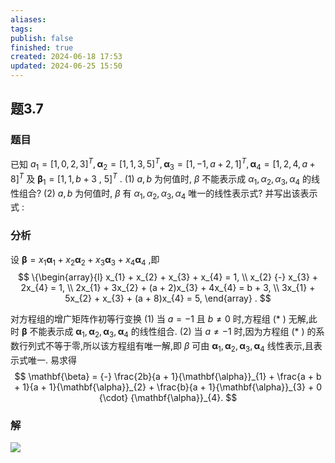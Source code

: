 ```yaml
---
aliases: 
tags: 
publish: false
finished: true
created: 2024-06-18 17:53
updated: 2024-06-25 15:50
---
```

## 题3.7
### 题目
已知 ${a}_{1} = {\lbrack  1,0,2,3\rbrack  }^{T},{\mathbf{\alpha }}_{2} = {\lbrack  1,1,3,5\rbrack  }^{T},{\mathbf{\alpha }}_{3} = {\lbrack  1, - 1,a + 2,1\rbrack  }^{T},{\mathbf{\alpha }}_{4} = {\lbrack  1,2,4,a + 8\rbrack  }^{T}$ 及 ${\mathbf{\beta }}_{1} = \lbrack 1,1,b + 3$ , $5{\rbrack }^{T}$ .
(1) $a,b$ 为何值时, $\beta$ 不能表示成 ${\alpha }_{1},{\alpha }_{2},{\alpha }_{3},{\alpha }_{4}$ 的线性组合?
(2) $a,b$ 为何值时, $\beta$ 有 ${\alpha }_{1},{\alpha }_{2},{\alpha }_{3},{\alpha }_{4}$ 唯一的线性表示式? 并写出该表示式 :
### 分析
设 $\mathbf{\beta} = x_{1}{\mathbf{\alpha}}_{1} + x_{2}{\mathbf{\alpha}}_{2} + x_{3}{\mathbf{\alpha}}_{3} + x_{4}{\mathbf{\alpha}}_{4}$ ,即
$$
\{\begin{array}{l} x_{1} + x_{2} + x_{3} + x_{4} = 1, \\ x_{2} {-} x_{3} + 2x_{4} = 1, \\ 2x_{1} + 3x_{2} + (a + 2)x_{3} + 4x_{4} = b + 3, \\ 3x_{1} + 5x_{2} + x_{3} + (a + 8)x_{4} = 5, \end{array} .
$$

对方程组的增广矩阵作初等行变换
(1) 当 $a = {-} 1$ 且 $b {\neq} 0$ 时,方程组 (* ) 无解,此时 $\mathbf{\beta}$ 不能表示成 ${\mathbf{\alpha}}_{1},{\mathbf{\alpha}}_{2},{\mathbf{\alpha}}_{3},{\mathbf{\alpha}}_{4}$ 的线性组合.
(2) 当 $a {\neq} {-} 1$ 时,因为方程组 (* ) 的系数行列式不等于零,所以该方程组有唯一解,即 $\beta$ 可由 ${\mathbf{\alpha}}_{1},{\mathbf{\alpha}}_{2},{\mathbf{\alpha}}_{3},{\mathbf{\alpha}}_{4}$ 线性表示,且表示式唯一. 易求得
$$
\mathbf{\beta} = {-} \frac{2b}{a + 1}{\mathbf{\alpha}}_{1} + \frac{a + b + 1}{a + 1}{\mathbf{\alpha}}_{2} + \frac{b}{a + 1}{\mathbf{\alpha}}_{3} + 0 {\cdot} {\mathbf{\alpha}}_{4}.
$$
### 解
![](https://img.hwenyi.live/202409060223119.webp)
